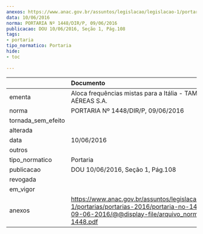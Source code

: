 ```yaml
---
anexos: https://www.anac.gov.br/assuntos/legislacao/legislacao-1/portarias/portarias-2016/portaria-no-1448-dir-p-09-06-2016/@@display-file/arquivo_norma/PA2016-1448.pdf
data: 10/06/2016
norma: PORTARIA Nº 1448/DIR/P, 09/06/2016
publicacao: DOU 10/06/2016, Seção 1, Pág.108
tags:
- portaria
tipo_normatico: Portaria
hide: 
- toc 
 
---
```


|                    | Documento                                                                                                                                                        |
|:-------------------|:-----------------------------------------------------------------------------------------------------------------------------------------------------------------|
| ementa             | Aloca frequências mistas para a Itália - TAM LINHAS AÉREAS S.A.                                                                                                  |
| norma              | PORTARIA Nº 1448/DIR/P, 09/06/2016                                                                                                                               |
| tornada_sem_efeito |                                                                                                                                                                  |
| alterada           |                                                                                                                                                                  |
| data               | 10/06/2016                                                                                                                                                       |
| outros             |                                                                                                                                                                  |
| tipo_normatico     | Portaria                                                                                                                                                         |
| publicacao         | DOU 10/06/2016, Seção 1, Pág.108                                                                                                                                 |
| revogada           |                                                                                                                                                                  |
| em_vigor           |                                                                                                                                                                  |
| anexos             | https://www.anac.gov.br/assuntos/legislacao/legislacao-1/portarias/portarias-2016/portaria-no-1448-dir-p-09-06-2016/@@display-file/arquivo_norma/PA2016-1448.pdf |